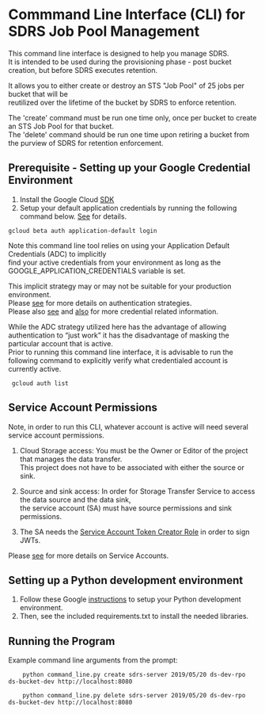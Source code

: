 # Commmand Line Interface (CLI) for SDRS Job Pool Management

This command line interface is designed to help you manage SDRS.  
It is intended to be used during the provisioning phase - post bucket creation, 
but before SDRS executes retention.

It allows you to either create or destroy an STS "Job Pool" of 25 jobs per bucket that will be  
reutilized over the lifetime of the bucket by SDRS to enforce retention.   

The 'create' command must be run one time only, once per bucket to create an STS Job Pool for that bucket.  
The 'delete' command should be run one time upon retiring a bucket from the purview of SDRS for retention enforcement.   


## Prerequisite - Setting up your Google Credential Environment

1) Install the Google Cloud [SDK](https://cloud.google.com/sdk/install)  
2) Setup your default application credentials by running the following command below. [See](https://cloud.google.com/sdk/gcloud/reference/beta/auth/application-default/login) for details.  

```
gcloud beta auth application-default login
```

Note this command line tool relies on using your Application Default Credentials (ADC) to implicitly  
find your active credentials from your environment as long as the GOOGLE\_APPLICATION\_CREDENTIALS variable is set.  
  
This implicit strategy may or may not be suitable for your production environment.  
Please [see](https://cloud.google.com/docs/authentication/) for more details on authentication strategies.  
Please also [see](https://cloud.google.com/docs/authentication/getting-started) and [also](https://cloud.google.com/docs/authentication/production#obtaining_and_providing_service_account_credentials_manually) for more credential related information.  

While the ADC strategy utilized here has the advantage of allowing authentication to “just work” it has the disadvantage of masking the particular account that is active.  
Prior to running this command line interface, it is advisable to run the following command to explicitly verify what credentialed account is currently active. 

```
 gcloud auth list

```

## Service Account Permissions


Note, in order to run this CLI, whatever account is active will need several service account permissions.  

1) Cloud Storage access: You must be the Owner or Editor of the project that manages the data transfer.  
This project does not have to be associated with either the source or sink.    

2) Source and sink access: In order for Storage Transfer Service to access the data source and the data sink,  
the service account (SA) must have source permissions and sink permissions.  

3) The SA needs the [Service Account Token Creator Role](https://cloud.google.com/iam/docs/service-accounts#the_service_account_token_creator_role) in order to sign JWTs.  

Please [see](https://cloud.google.com/iam/docs/understanding-service-accounts) for more details on Service Accounts.   


## Setting up a Python development environment

1) Follow these Google [instructions](https://cloud.google.com/python/setup) to setup your Python development environment.  
2) Then, see the included requirements.txt to install the needed libraries.   

## Running the Program

Example command line arguments from the prompt:

```
    python command_line.py create sdrs-server 2019/05/20 ds-dev-rpo ds-bucket-dev http://localhost:8080
    
    python command_line.py delete sdrs-server 2019/05/20 ds-dev-rpo ds-bucket-dev http://localhost:8080
```


